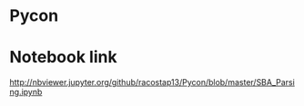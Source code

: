 # Pycon
# Notebook link
http://nbviewer.jupyter.org/github/racostap13/Pycon/blob/master/SBA_Parsing.ipynb